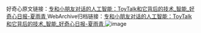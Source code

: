 好奇心原文链接：[专和小朋友对话的人工智能：ToyTalk和它背后的技术_智能_好奇心日报-夏雨青 ](https://www.qdaily.com/articles/2595.html)
WebArchive归档链接：[专和小朋友对话的人工智能：ToyTalk和它背后的技术_智能_好奇心日报-夏雨青 ](http://web.archive.org/web/20190623151231/https://www.qdaily.com/articles/2595.html)
![image](http://ww3.sinaimg.cn/large/007d5XDply1g3v6e6o7k6j30u03jfe81)